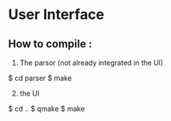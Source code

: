 User Interface
===============

How to compile :
----------------

1) The parsor (not already integrated in the UI)

$ cd parser
$ make

2) the UI

$ cd ..
$ qmake
$ make

